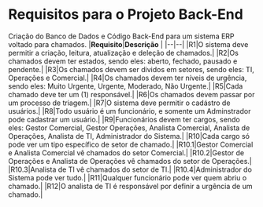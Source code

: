 # Requisitos para o Projeto Back-End
Criação do Banco de Dados e Código Back-End para um sistema ERP voltado para chamados.
|**Requisito**|**Descrição**  |
|--|--|
|R1|O sistema deve permitir a criação, leitura, atualização e deleção de chamados.|
|R2|Os chamados devem ter estados, sendo eles: aberto, fechado, pausado e pendente.|
|R3|Os chamados devem ser dividos em setores, sendo eles: TI, Operações e Comercial.|
|R4|Os chamados devem ter níveis de urgência, sendo eles: Muito Urgente, Urgente, Moderado, Não Urgente.|
|R5|Cada chamado deve ter um (1) responsável.|
|R6|Os chamados devem passar por um processo de triagem.|
|R7|O sistema deve permitir o cadástro de usuários.|
|R8|Todo usuário é um funcionário, e somente um Adminstrador pode cadastrar um usuário.|
|R9|Funcionários devem ter cargos, sendo eles: Gestor Comercial, Gestor Operações, Analista Comercial, Analista de Operações, Analista de TI, Administrador do Sistema.|
|R10|Cada cargo só pode ver um tipo específico de setor de chamado.|
|R10.1|Gestor Comercial e Analista Comercial vê chamados do setor Comercial.|
|R10.2|Gestor de Operações e Analista de Operações vê chamados do setor de Operações.|
|R10.3|Analista de TI vê chamados do setor de TI.|
|R10.4|Administrador do Sistema pode ver tudo.|
|R11|Qualquer funcionário pode ver quem abriu o chamado.|
|R12|O analista de TI é responsável por definir a urgência de um chamado.|
